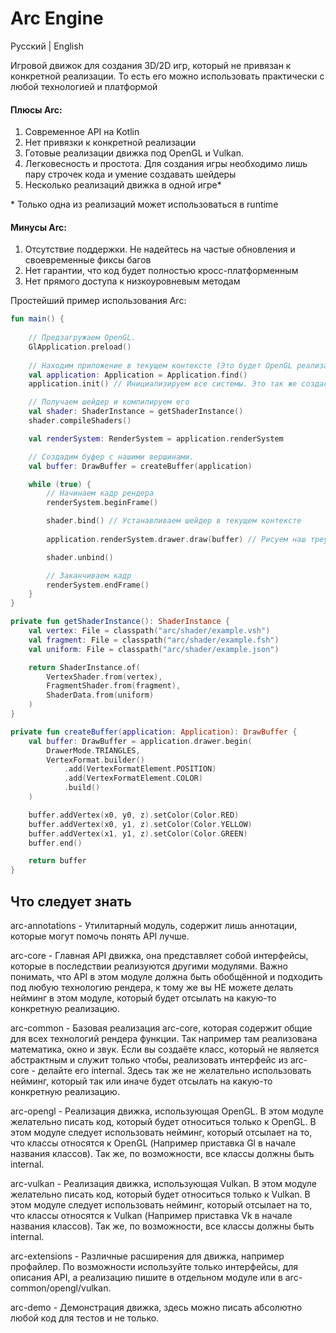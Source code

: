# Arc Engine

Русский | English

Игровой движок для создания 3D/2D игр, который не привязан
к конкретной реализации. То есть его можно использовать практически с любой технологией и платформой

#### Плюсы Arc:
1. Современное API на Kotlin
2. Нет привязки к конкретной реализации
3. Готовые реализации движка под OpenGL и Vulkan.
4. Легковесность и простота. Для создания игры необходимо лишь пару строчек кода и умение создавать шейдеры
5. Несколько реализаций движка в одной игре*

\* Только одна из реализаций может использоваться в runtime

#### Минусы Arc:
1. Отсутствие поддержки. Не надейтесь на частые обновления и своевременные фиксы багов
2. Нет гарантии, что код будет полностью кросс-платформенным
3. Нет прямого доступа к низкоуровневым методам

Простейший пример использования Arc:

```kotlin
fun main() {
    
    // Предзагружаем OpenGL.
    GlApplication.preload()
    
    // Находим приложение в текущем контексте (Это будет OpenGL реализация)
    val application: Application = Application.find()
    application.init() // Инициализируем все системы. Это так же создаст окно.

    // Получаем шейдер и компилируем его
    val shader: ShaderInstance = getShaderInstance()
    shader.compileShaders()

    val renderSystem: RenderSystem = application.renderSystem

    // Создадим буфер с нашими вершинами.
    val buffer: DrawBuffer = createBuffer(application)

    while (true) {
        // Начинаем кадр рендера
        renderSystem.beginFrame()

        shader.bind() // Устанавливаем шейдер в текущем контексте
        
        application.renderSystem.drawer.draw(buffer) // Рисуем наш треугольник

        shader.unbind()

        // Заканчиваем кадр
        renderSystem.endFrame()
    }
}

private fun getShaderInstance(): ShaderInstance {
    val vertex: File = classpath("arc/shader/example.vsh")
    val fragment: File = classpath("arc/shader/example.fsh")
    val uniform: File = classpath("arc/shader/example.json")

    return ShaderInstance.of(
        VertexShader.from(vertex),
        FragmentShader.from(fragment),
        ShaderData.from(uniform)
    )
}

private fun createBuffer(application: Application): DrawBuffer {
    val buffer: DrawBuffer = application.drawer.begin(
        DrawerMode.TRIANGLES,
        VertexFormat.builder()
            .add(VertexFormatElement.POSITION)
            .add(VertexFormatElement.COLOR)
            .build()
    )

    buffer.addVertex(x0, y0, z).setColor(Color.RED)
    buffer.addVertex(x0, y1, z).setColor(Color.YELLOW)
    buffer.addVertex(x1, y1, z).setColor(Color.GREEN)
    buffer.end()

    return buffer
}
```

## Что следует знать

arc-annotations - Утилитарный модуль, содержит лишь аннотации, которые могут помочь понять API лучше.

arc-core - Главная API движка, она представляет собой интерфейсы, которые в последствии реализуются другими 
модулями. Важно понимать, что API в этом модуле должна быть обобщённой и подходить под любую технологию рендера,
к тому же вы НЕ можете делать нейминг в этом модуле, который будет отсылать на какую-то конкретную реализацию.

arc-common - Базовая реализация arc-core, которая содержит общие для всех технологий рендера функции. Так например там
реализована математика, окно и звук. Если вы создаёте класс, который не является абстрактным и служит только чтобы,
реализовать интерфейс из arc-core - делайте его internal. Здесь так же не желательно использовать нейминг,
который так или иначе будет отсылать на какую-то конкретную реализацию.

arc-opengl - Реализация движка, использующая OpenGL. В этом модуле желательно писать код,
который будет относиться только к OpenGL. В этом модуле следует использовать нейминг,
который отсылает на то, что классы относятся к OpenGL (Например приставка Gl в начале названия классов). Так же, по возможности,
все классы должны быть internal.

arc-vulkan - Реализация движка, использующая Vulkan. В этом модуле желательно писать код,
который будет относиться только к Vulkan. В этом модуле следует использовать нейминг,
который отсылает на то, что классы относятся к Vulkan (Например приставка Vk в начале названия классов). Так же, по возможности,
все классы должны быть internal.

arc-extensions - Различные расширения для движка, например профайлер. По возможности используйте только интерфейсы, для
описания API, а реализацию пишите в отдельном модуле или в arc-common/opengl/vulkan.

arc-demo - Демонстрация движка, здесь можно писать абсолютно любой код для тестов и не только.
